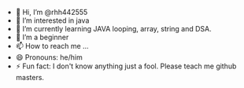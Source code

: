 - 👋 Hi, I’m @rhh442555
- 👀 I’m interested in java
- 🌱 I’m currently learning JAVA looping, array, string and DSA.
- 💞️ I’m a beginner
- 📫 How to reach me ...
- 😄 Pronouns: he/him
- ⚡ Fun fact: I don't know anything just a fool. Please teach me github masters.

<!---
rhh442555/rhh442555 is a ✨ special ✨ repository because its `README.md` (this file) appears on your GitHub profile.
You can click the Preview link to take a look at your changes.
--->
